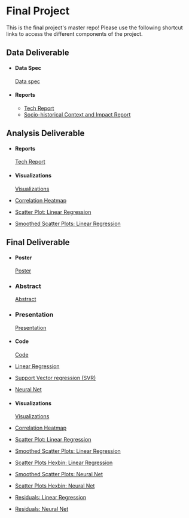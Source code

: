 # Final Project
This is the final project's master repo! Please use the following shortcut links to access the different components of the project.

## Data Deliverable ##

- #### Data Spec ####
  [Data spec](data_deliverable/data/)

- #### Reports ####
  - [Tech Report](data_deliverable/reports/tech_report/)
  - [Socio-historical Context and Impact Report](data_deliverable/reports/social_impact_report)


## Analysis Deliverable ##

- #### Reports ####
  [Tech Report](analysis_deliverable/tech_report/)

- #### Visualizations ####

  [Visualizations](analysis_deliverable/visualizations)
- [Correlation Heatmap](analysis_deliverable/visualizations/features_heatmap.png)
- [Scatter Plot: Linear Regression](analysis_deliverable/visualizations/predicted_scatter.png)
- [Smoothed Scatter Plots: Linear Regression](analysis_deliverable/visualizations/predicted_smoothed.png)


## Final Deliverable ##

- #### Poster ####
  [Poster](final_deliverable/poster/poster.pdf)

- ### Abstract ###
    [Abstract](final_deliverable/abstract.pdf)

- ### Presentation ###
    [Presentation](https://brown.zoom.us/rec/share/sFNUcaUsBs2KSAea_YE4A8a2jMbuwCaRoEAM1M4q8Y0LaUkR0y0Zv2eOpgl41WT8.2kZMSFocAh3sMjqn?startTime=1618764172000)

- #### Code ####
  [Code](final_deliverable/code/)
- [Linear Regression](final_deliverable/code/multiple_regression.py)
- [Support Vector regression (SVR)](final_deliverable/code/svm_regression.py)
- [Neural Net](final_deliverable/code/neuralnet.py)

- #### Visualizations ####

  [Visualizations](final_deliverable/visualizations)
- [Correlation Heatmap](final_deliverable/visualizations/heatmap/features_heatmap.png)
- [Scatter Plot: Linear Regression](final_deliverable/visualizations/regression/predicted_scatter.png)
- [Smoothed Scatter Plots: Linear Regression](final_deliverable/visualizations/regression/predicted_smoothed.png)
- [Scatter Plots Hexbin: Linear Regression](final_deliverable/visualizations/regression/predicted_hexbin.png)
- [Smoothed Scatter Plots: Neural Net](final_deliverable/visualizations/predicted_nn_smoothed.png)
- [Scatter Plots Hexbin: Neural Net](final_deliverable/visualizations/predicted_nn_hexbin.png)
- [Residuals: Linear Regression](final_deliverable/visualizations/residual/regression_residuals.png)
- [Residuals: Neural Net](final_deliverable/visualizations/residual/nn_residuals.png)
